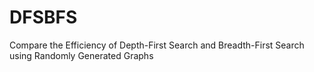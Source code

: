 # DFSBFS
Compare the Efficiency of Depth-First Search and Breadth-First Search using Randomly Generated Graphs
